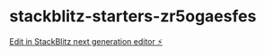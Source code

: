 # stackblitz-starters-zr5ogaesfes

[Edit in StackBlitz next generation editor ⚡️](https://stackblitz.com/~/github.com/BipBoopImportant/stackblitz-starters-zr5ogaesfes)
